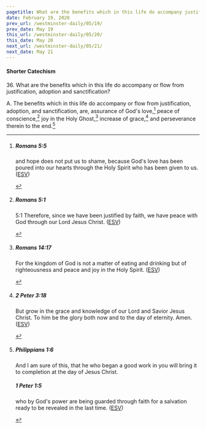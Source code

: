 ```yaml
---
pagetitle: What are the benefits which in this life do accompany justification?
date: February 19, 2020
prev_url: /westminster-daily/05/19/
prev_date: May 19
this_url: /westminster-daily/05/20/
this_date: May 20
next_url: /westminster-daily/05/21/
next_date: May 21
---
```


#### Shorter Catechism

36\. What are the benefits which in this life do accompany or flow from justification, adoption and sanctification?

A. The benefits which in this life do accompany or flow from justification, adoption, and sanctification, are, assurance of God's love,[^fnref:wsc1] peace of conscience,[^fnref:wsc2] joy in the Holy Ghost,[^fnref:wsc3] increase of grace,[^fnref:wsc4] and perseverance therein to the end.[^fnref:wsc5]


[^fnref:wsc1]: <div class="esv"><h5>Romans 5:5</h5> <div class="esv-text"><p id="p45005005.01-1">and hope does not put us to shame, because God's love has been poured into our hearts through the Holy Spirit who has been given to us.  (<a href="http://www.esv.org" class="copyright">ESV</a>)</p> </div> </div>

[^fnref:wsc2]: <div class="esv"><h5>Romans 5:1</h5> <div class="esv-text"> <p id="p45005001.06-1"><span class="chapter-num" id="v45005001-1">5:1&nbsp;</span>Therefore, since we have been justified by faith, we have peace with God through our Lord Jesus Christ.  (<a href="http://www.esv.org" class="copyright">ESV</a>)</p> </div> </div>

[^fnref:wsc3]: <div class="esv"><h5>Romans 14:17</h5> <div class="esv-text"><p id="p45014017.01-1">For the kingdom of God is not a matter of eating and drinking but of righteousness and peace and joy in the Holy Spirit.  (<a href="http://www.esv.org" class="copyright">ESV</a>)</p> </div> </div>

[^fnref:wsc4]: <div class="esv"><h5>2 Peter 3:18</h5> <div class="esv-text"><p id="p61003018.01-1">But grow in the grace and knowledge of our Lord and Savior Jesus Christ. To him be the glory both now and to the day of eternity. Amen.  (<a href="http://www.esv.org" class="copyright">ESV</a>)</p> </div> </div>

[^fnref:wsc5]: <div class="esv"><h5>Philippians 1:6</h5> <div class="esv-text"><p id="p50001006.01-1">And I am sure of this, that he who began a good work in you will bring it to completion at the day of Jesus Christ.</p> </div><h5>1 Peter 1:5</h5> <div class="esv-text"><p id="p60001005.01-2">who by God's power are being guarded through faith for a salvation ready to be revealed in the last time.  (<a href="http://www.esv.org" class="copyright">ESV</a>)</p> </div> </div>

